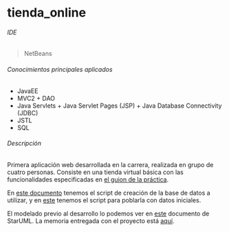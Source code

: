 # tienda_online

###### IDE
>NetBeans
###### Conocimientos principales aplicados
- JavaEE
- MVC2 + DAO
- Java Servlets + Java Servlet Pages (JSP) + Java Database Connectivity (JDBC)
- JSTL
- SQL

###### Descripción
Primera aplicación web desarrollada en la carrera, realizada en grupo de cuatro personas. Consiste en una tienda virtual básica con las funcionalidades especificadas en [el guion de la práctica](./proyecto_dawa_MVC2_BD_DL.pdf).

En [este documento](./create_schema.sql) tenemos el script de creación de la base de datos a utilizar, y en [este](./insert_initial_data.sql) tenemos el script para poblarla con datos iniciales.

El modelado previo al desarrollo lo podemos ver en [este](./Modelos.mdj) documento de StarUML. La memoria entregada con el proyecto está [aquí](./Memoria.pdf).
